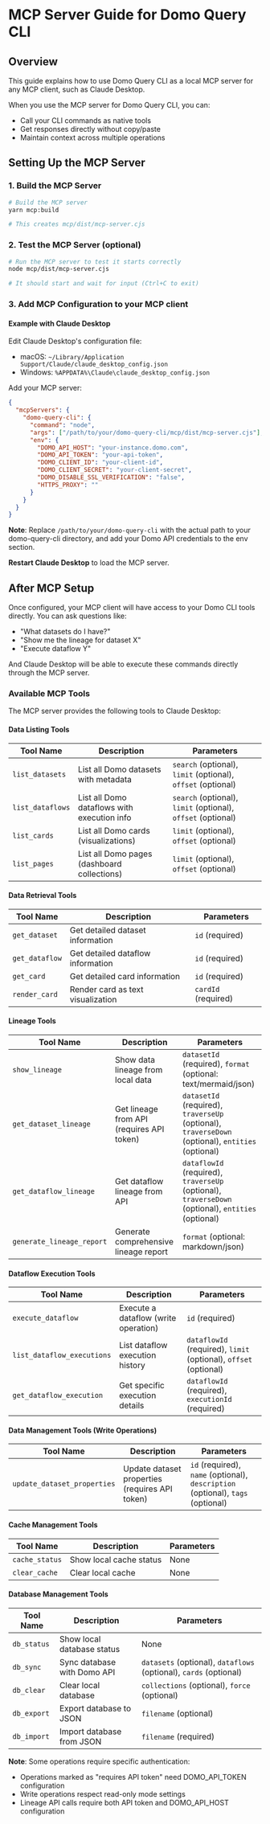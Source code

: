 # MCP Server Guide for Domo Query CLI

## Overview

This guide explains how to use Domo Query CLI as a local MCP server for any MCP client, such as Claude Desktop.

When you use the MCP server for Domo Query CLI, you can:

- Call your CLI commands as native tools
- Get responses directly without copy/paste
- Maintain context across multiple operations

## Setting Up the MCP Server

### 1. Build the MCP Server

```bash
# Build the MCP server
yarn mcp:build

# This creates mcp/dist/mcp-server.cjs
```

### 2. Test the MCP Server (optional)

```bash
# Run the MCP server to test it starts correctly
node mcp/dist/mcp-server.cjs

# It should start and wait for input (Ctrl+C to exit)
```

### 3. Add MCP Configuration to your MCP client

#### Example with Claude Desktop
Edit Claude Desktop's configuration file:
  - macOS: `~/Library/Application Support/Claude/claude_desktop_config.json`
  - Windows: `%APPDATA%\Claude\claude_desktop_config.json`

Add your MCP server:
```json
{
  "mcpServers": {
    "domo-query-cli": {
      "command": "node",
      "args": ["/path/to/your/domo-query-cli/mcp/dist/mcp-server.cjs"],
      "env": {
        "DOMO_API_HOST": "your-instance.domo.com",
        "DOMO_API_TOKEN": "your-api-token",
        "DOMO_CLIENT_ID": "your-client-id",
        "DOMO_CLIENT_SECRET": "your-client-secret",
        "DOMO_DISABLE_SSL_VERIFICATION": "false",
        "HTTPS_PROXY": ""
      }
    }
  }
}
```

**Note**: Replace `/path/to/your/domo-query-cli` with the actual path to your domo-query-cli directory, and add your Domo API credentials to the env section.

**Restart Claude Desktop** to load the MCP server.

## After MCP Setup

Once configured, your MCP client will have access to your Domo CLI tools directly. You can ask questions like:
- "What datasets do I have?"
- "Show me the lineage for dataset X"
- "Execute dataflow Y"

And Claude Desktop will be able to execute these commands directly through the MCP server.

### Available MCP Tools

The MCP server provides the following tools to Claude Desktop:

#### Data Listing Tools
| Tool Name | Description | Parameters |
|-----------|-------------|------------|
| `list_datasets` | List all Domo datasets with metadata | `search` (optional), `limit` (optional), `offset` (optional) |
| `list_dataflows` | List all Domo dataflows with execution info | `search` (optional), `limit` (optional), `offset` (optional) |
| `list_cards` | List all Domo cards (visualizations) | `limit` (optional), `offset` (optional) |
| `list_pages` | List all Domo pages (dashboard collections) | `limit` (optional), `offset` (optional) |

#### Data Retrieval Tools
| Tool Name | Description | Parameters |
|-----------|-------------|------------|
| `get_dataset` | Get detailed dataset information | `id` (required) |
| `get_dataflow` | Get detailed dataflow information | `id` (required) |
| `get_card` | Get detailed card information | `id` (required) |
| `render_card` | Render card as text visualization | `cardId` (required) |

#### Lineage Tools
| Tool Name | Description | Parameters |
|-----------|-------------|------------|
| `show_lineage` | Show data lineage from local data | `datasetId` (required), `format` (optional: text/mermaid/json) |
| `get_dataset_lineage` | Get lineage from API (requires API token) | `datasetId` (required), `traverseUp` (optional), `traverseDown` (optional), `entities` (optional) |
| `get_dataflow_lineage` | Get dataflow lineage from API | `dataflowId` (required), `traverseUp` (optional), `traverseDown` (optional), `entities` (optional) |
| `generate_lineage_report` | Generate comprehensive lineage report | `format` (optional: markdown/json) |

#### Dataflow Execution Tools
| Tool Name | Description | Parameters |
|-----------|-------------|------------|
| `execute_dataflow` | Execute a dataflow (write operation) | `id` (required) |
| `list_dataflow_executions` | List dataflow execution history | `dataflowId` (required), `limit` (optional), `offset` (optional) |
| `get_dataflow_execution` | Get specific execution details | `dataflowId` (required), `executionId` (required) |

#### Data Management Tools (Write Operations)
| Tool Name | Description | Parameters |
|-----------|-------------|------------|
| `update_dataset_properties` | Update dataset properties (requires API token) | `id` (required), `name` (optional), `description` (optional), `tags` (optional) |

#### Cache Management Tools
| Tool Name | Description | Parameters |
|-----------|-------------|------------|
| `cache_status` | Show local cache status | None |
| `clear_cache` | Clear local cache | None |

#### Database Management Tools
| Tool Name | Description | Parameters |
|-----------|-------------|------------|
| `db_status` | Show local database status | None |
| `db_sync` | Sync database with Domo API | `datasets` (optional), `dataflows` (optional), `cards` (optional) |
| `db_clear` | Clear local database | `collections` (optional), `force` (optional) |
| `db_export` | Export database to JSON | `filename` (optional) |
| `db_import` | Import database from JSON | `filename` (required) |

**Note**: Some operations require specific authentication:
- Operations marked as "requires API token" need DOMO_API_TOKEN configuration
- Write operations respect read-only mode settings
- Lineage API calls require both API token and DOMO_API_HOST configuration
